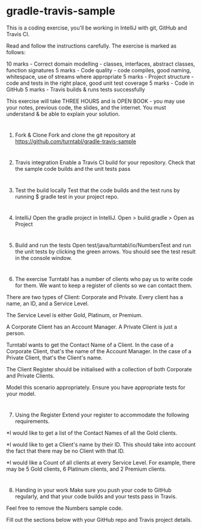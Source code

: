 # gradle-travis-sample

This is a coding exercise, you'll be working in IntelliJ with git, GitHub and Travis CI.

Read and follow the instructions carefully. The exercise is marked as follows:

10 marks - Correct domain modelling - classes, interfaces, abstract classes, function signatures
5 marks - Code quality - code compiles, good naming, whitespace, use of streams where appropriate
5 marks - Project structure - code and tests in the right place, good unit test coverage
5 marks - Code in GitHub
5 marks - Travis builds & runs tests successfully

This exercise will take THREE HOURS and is OPEN BOOK - you may use your notes, previous code, the slides, and the internet. You must understand & be able to explain your solution.

#
1. Fork & Clone
Fork and clone the git repository at https://github.com/turntabl/gradle-travis-sample 

#
2. Travis integration
Enable a Travis CI build for your repository. Check that the sample code builds and the unit tests pass

#
3. Test the build locally
Test that the code builds and the test runs by running
$ gradle test
in your project repo.

#
4. IntelliJ
Open the gradle project in IntelliJ. 
Open > build.gradle > Open as Project

#
5. Build and run the tests
Open test/java/turntabl/io/NumbersTest and run the unit tests by clicking the green arrows. You should see the test result in the console window.

#
6. The exercise
Turntabl has a number of clients who pay us to write code for them. We want to keep a register of clients so we can contact them.

There are two types of Client: Corporate and Private. Every client has a name, an ID, and a Service Level.

The Service Level is either Gold, Platinum, or Premium.

A Corporate Client has an Account Manager.
A Private Client is just a person.

Turntabl wants to get the Contact Name of a Client. In the case of a Corporate Client, that's the name of the Account Manager. In the case of a Private Client, that's the Client's name.

The Client Register should be initialised with a collection of both Corporate and Private Clients.

Model this scenario appropriately. Ensure you have appropriate tests for your model.

#
7. Using the Register
Extend your register to accommodate the following requirements.

*I would like to get a list of the Contact Names of all the Gold clients.

*I would like to get a Client's name by their ID. This should take into account the fact that there may be no Client with that ID.

*I would like a Count of all clients at every Service Level. For example, there may be 5 Gold clients, 6 Platinum clients, and 2 Premium clients.

#
8. Handing in your work
Make sure you push your code to GitHub regularly, and that your code builds and your tests pass in Travis.

Feel free to remove the Numbers sample code.

Fill out the sections below with your GitHub repo and Travis project details.
